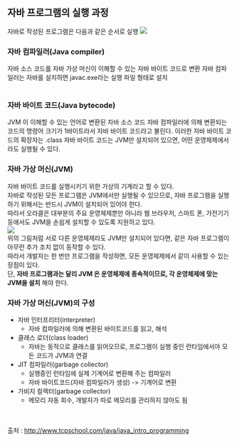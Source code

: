 ## 자바 프로그램의 실행 과정
자바로 작성된 프로그램은 다음과 같은 순서로 실행
![](http://www.tcpschool.com/lectures/img_java_programming.png)
<br>
### 자바 컴파일러(Java compiler)
자바 소스 코드를 자바 가상 머신이 이해할 수 있는 자바 바이트 코드로 변환 
자바 컴파일러는 자바를 설치하면 javac.exe라는 실행 파일 형태로 설치  
<br>
### 자바 바이트 코드(Java bytecode)
JVM 이 이해할 수 있는 언어로 변환된 자바 소스 코드
자바 컴파일러에 의해 변환되는 코드의 명령어 크기가 1바이트라서 자바 바이트 코드라고 불린다.
이러한 자바 바이트 코드의 확장자는 .class
자바 바이트 코드는 JVM만 설치되어 있으면, 어떤 운영체제에서라도 실행될 수 있다.
<br>
### 자바 가상 머신(JVM)
자바 바이트 코드를 실행시키기 위한 가상의 기계라고 할 수 있다.  
자바로 작성된 모든 프로그램은 JVM에서만 실행될 수 있으므로, 자바 프로그램을 실행하기 위해서는 반드시 JVM이 설치되어 있어야 한다.  
따라서 오라클은 대부분의 주요 운영체제뿐만 아니라 웹 브라우저, 스마트 폰, 가전기기 등에서도 JVM을 손쉽게 설치할 수 있도록 지원하고 있다.  
![](http://www.tcpschool.com/lectures/img_java_jvm.png)  
위의 그림처럼 서로 다른 운영체제라도 JVM만 설치되어 있다면, 같은 자바 프로그램이 아무런 추가 조치 없이 동작할 수 있다.  
따라서 개발자는 한 번만 프로그램을 작성하면, 모든 운영체제에서 같이 사용할 수 있는 장점이 있다.  
단, __자바 프로그램과는 달리 JVM 은 운영체제에 종속적이므로, 각 운영체제에 맞는 JVM을 설치__ 해야 한다.
<br>
### 자바 가상 머신(JVM)의 구성
- 자바 인터프리터(interpreter)
  - 자바 컴파일러에 의해 변환된 바이트코드를 읽고, 해석
- 클래스 로더(class loader)
  - 자바는 동적으로 클래스를 읽어오므로, 프로그램이 실행 중인 런타임에서야 모든 코드가 JVM과 연결
- JIT 컴파일러(garbage collector)
  - 실행중인 런타임에 실제 기계어로 변환해 주는 컴파일러
  - 자바 바이트코드(자바 컴파일러가 생성) -> 기계어로 변환
- 가비지 컬렉터(garbage collector)
  - 메모리 자동 회수, 개발자가 따로 메모리를 관리하지 않아도 됨  

<br><br>
출처 : http://www.tcpschool.com/java/java_intro_programming
